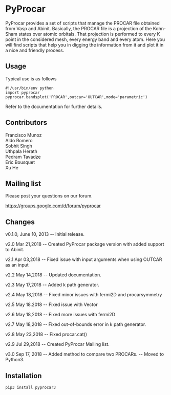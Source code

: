 PyProcar
===========

PyProcar provides a set of scripts that manage the PROCAR file obtained from Vasp and Abinit. Basically, the PROCAR
file is a projection of the Kohn-Sham states over atomic orbitals. That projection is performed to every K
point in the considered mesh, every energy band and every atom. Here you will find scripts that help
you in digging the information from it and plot it in a nice and friendly process.


Usage
-----
Typical use is as follows

    #!/usr/bin/env python
    import pyprocar 
    pyprocar.bandsplot('PROCAR',outcar='OUTCAR',mode='parametric')

Refer to the documentation for further details. 

Contributors
------------
Francisco Munoz <br />
Aldo Romero <br />
Sobhit Singh <br />
Uthpala Herath <br />
Pedram Tavadze <br />
Eric Bousquet <br />
Xu He <br />

Mailing list
-------------
Please post your questions on our forum.

https://groups.google.com/d/forum/pyprocar

Changes
-------
v0.1.0, June 10, 2013 -- Initial release.

v2.0 Mar 21,2018 -- Created PyProcar package version with added support to Abinit. 

v2.1 Apr 03,2018 -- Fixed issue with input arguments when using OUTCAR as an input 

v2.2 May 14,2018 -- Updated documentation.

v2.3 May 17,2018 -- Added k path generator.

v2.4 May 18,2018 -- Fixed minor issues with fermi2D and procarsymmetry

v2.5 May 18.2018 -- Fixed issue with Vector

v2.6 May 18,2018 -- Fixed more issues with fermi2D

v2.7 May 18,2018 -- Fixed out-of-bounds error in k path generator.

v2.8 May 23,2018 -- Fixed procar.cat()

v2.9 Jul 29,2018 -- Created PyProcar Mailing list.

v3.0 Sep 17, 2018 -- Added method to compare two PROCARs.
		  -- Moved to Python3. 


Installation
------------

	pip3 install pyprocar3	
